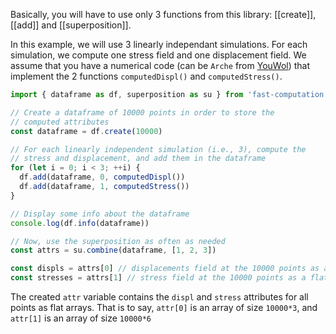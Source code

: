 Basically, you will have to use only 3 functions from this library: [[create]], [[add]] and [[superposition]].

In this example, we will use 3 linearly independant simulations. For each simulation, we compute one stress field and one displacement field. We assume that you have a numerical code (can be `Arche` from [YouWol](youwol.com)) that implement the 2 functions `computedDispl()` and `computedStress()`.

```ts
import { dataframe as df, superposition as su } from 'fast-computation'

// Create a dataframe of 10000 points in order to store the
// computed attributes
const dataframe = df.create(10000)

// For each linearly independent simulation (i.e., 3), compute the
// stress and displacement, and add them in the dataframe
for (let i = 0; i < 3; ++i) {
  df.add(dataframe, 0, computedDispl())
  df.add(dataframe, 1, computedStress())
}

// Display some info about the dataframe
console.log(df.info(dataframe))

// Now, use the superposition as often as needed
const attrs = su.combine(dataframe, [1, 2, 3])

const displs = attrs[0] // displacements field at the 10000 points as a flat array
const stresses = attrs[1] // stress field at the 10000 points as a flat array
```

The created `attr` variable contains the `displ` and `stress` attributes for all points as flat arrays.
That is to say, `attr[0]` is an array of size `10000*3`, and `attr[1]` is an array of size `10000*6`
